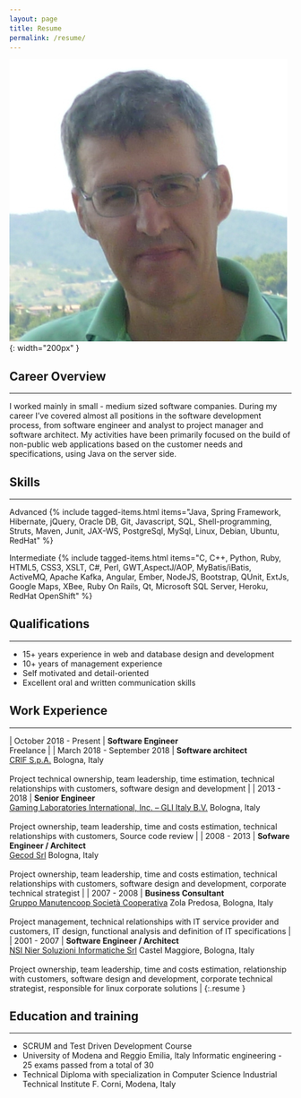 ```yaml
---
layout: page
title: Resume
permalink: /resume/
---
```

![Sergio Moretti](/assets/me.jpg 'Sergio Moretti'){: width="200px" }

## Career Overview
---
I worked mainly in small - medium sized software companies. During my career I’ve covered almost all positions in the software development process, from software engineer and analyst to project manager and software architect. 
My activities have been primarily focused on the build of non-public web applications based on the customer needs and specifications, using Java on the server side.


## Skills
---
Advanced
{% include tagged-items.html items="Java, Spring Framework, Hibernate, jQuery, Oracle DB, Git, Javascript, SQL, Shell-programming, Struts, Maven, Junit, JAX-WS, PostgreSql, MySql, Linux, Debian, Ubuntu, RedHat" %}

Intermediate
{% include tagged-items.html items="C, C++, Python, Ruby, HTML5, CSS3, XSLT, C#, Perl, GWT,AspectJ/AOP, MyBatis/iBatis, ActiveMQ, Apache Kafka, Angular, Ember, NodeJS, Bootstrap, QUnit, ExtJs, Google Maps, XBee, Ruby On Rails, Qt, Microsoft SQL Server, Heroku, RedHat OpenShift" %}


## Qualifications
---
* 15+ years experience in web and database design and development
* 10+ years of management experience
* Self motivated and detail-oriented
* Excellent oral and written communication skills


## Work Experience
---

| October 2018 - Present | **Software Engineer** <br /> Freelance |
| March 2018 - September 2018 | **Software architect** <br /> [CRIF S.p.A.](https://www.crif.com/) Bologna, Italy <br /> <br /> Project technical ownership, team leadership, time estimation, technical relationships with customers, software design and development |
| 2013 - 2018 | **Senior Engineer** <br /> [Gaming Laboratories International, Inc. – GLI Italy B.V.](https://www.gaminglabs.com/) Bologna, Italy <br /> <br /> Project ownership, team leadership, time and costs estimation, technical relationships with customers, Source code review |
| 2008 - 2013 | **Sofware Engineer / Architect** <br /> [Gecod Srl](http://www.kettydo.com/) Bologna, Italy <br /> <br /> Project ownership, team leadership, time and costs estimation, technical relationships with customers, software design and development, corporate technical strategist |
| 2007 - 2008 | **Business Consultant** <br /> [Gruppo Manutencoop Società Cooperativa](https://www.rekeep.com/) Zola Predosa, Bologna, Italy <br /> <br /> Project management, technical relationships with IT service provider and customers, IT design, functional analysis and definition of IT specifications |
| 2001 - 2007 | **Software Engineer / Architect** <br /> [NSI Nier Soluzioni Informatiche Srl](https://nsi.it/) Castel Maggiore, Bologna, Italy <br /> <br /> Project ownership, team leadership, time and costs estimation, relationship with customers, software design and development, corporate technical strategist, responsible for linux corporate solutions |
{:.resume }

##  Education and training
---
* SCRUM and Test Driven Development Course
* University of Modena and Reggio Emilia, Italy
Informatic engineering - 25 exams passed from a total of 30
* Technical Diploma with specialization in Computer Science
Industrial Technical Institute F. Corni, Modena, Italy
